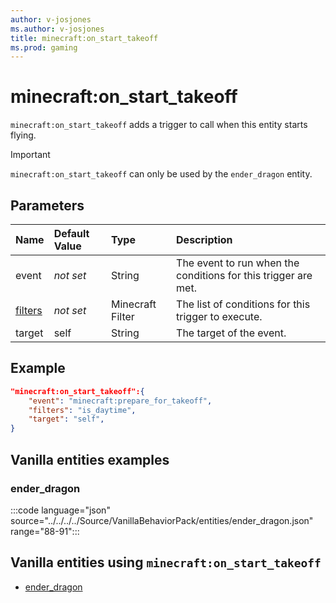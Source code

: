 ```yaml
---
author: v-josjones
ms.author: v-josjones
title: minecraft:on_start_takeoff
ms.prod: gaming
---
```


# minecraft:on_start_takeoff

`minecraft:on_start_takeoff` adds a trigger to call when this entity starts flying.

>[!IMPORTANT]
> `minecraft:on_start_takeoff` can only be used by the `ender_dragon` entity.

## Parameters

|Name |Default Value  |Type  |Description  |
|:----------|:----------|:----------|:----------|
|event|*not set* | String|  The event to run when the conditions for this trigger are met. |
|[filters](../FilterList.md)|*not set* | Minecraft Filter| The list of conditions for this trigger to execute. |
|target| self| String| The target of the event. |

## Example

```json
"minecraft:on_start_takeoff":{
    "event": "minecraft:prepare_for_takeoff",
    "filters": "is_daytime",
    "target": "self",
}
```

## Vanilla entities examples

### ender_dragon

:::code language="json" source="../../../../Source/VanillaBehaviorPack/entities/ender_dragon.json" range="88-91":::

## Vanilla entities using `minecraft:on_start_takeoff`

- [ender_dragon](../../../../Source/VanillaBehaviorPack_Snippets/entities/ender_dragon.md)
